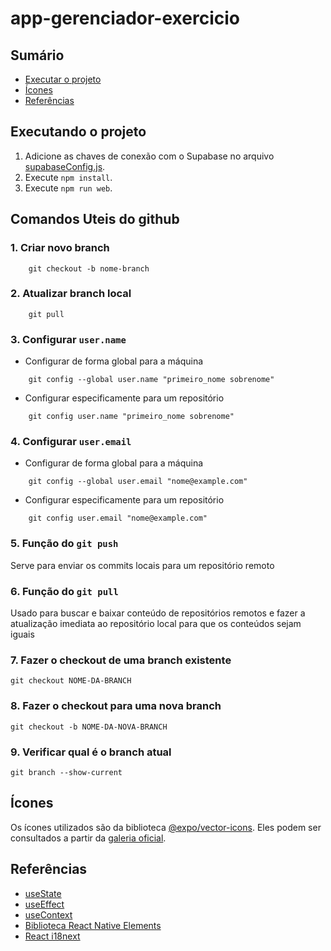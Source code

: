 # app-gerenciador-exercicio

## Sumário

- [Executar o projeto](#executando-o-projeto)
- [Ícones](#ícones)
- [Referências](#referências)

## Executando o projeto

1. Adicione as chaves de conexão com o Supabase no arquivo [supabaseConfig.js](./src/config/supabaseConfig.js).
2. Execute `npm install`.
3. Execute `npm run web`.

## Comandos Uteis do github

### 1. Criar novo branch
```
    git checkout -b nome-branch
```

### 2. Atualizar branch local
```
    git pull
```

### 3. Configurar `user.name`

- Configurar de forma global para a máquina
```
    git config --global user.name "primeiro_nome sobrenome"
```
- Configurar especificamente para um repositório
```
    git config user.name "primeiro_nome sobrenome"
```

### 4. Configurar `user.email`
- Configurar de forma global para a máquina
```
    git config --global user.email "nome@example.com"
```
- Configurar especificamente para um repositório
```
    git config user.email "nome@example.com"
```

### 5. Função do `git push`
Serve para enviar os commits locais para um repositório remoto

### 6. Função do `git pull`
Usado para buscar e baixar conteúdo de repositórios remotos e fazer a atualização imediata ao repositório local para que os conteúdos sejam iguais

### 7. Fazer o checkout de uma branch existente
```
git checkout NOME-DA-BRANCH
```

### 8. Fazer o checkout para uma nova branch
```
git checkout -b NOME-DA-NOVA-BRANCH
```

### 9. Verificar qual é o branch atual
```
git branch --show-current
``` 



## Ícones

Os ícones utilizados são da biblioteca [@expo/vector-icons](https://docs.expo.dev/guides/icons/#expovector-icons). Eles podem ser consultados a partir da [galeria oficial](https://icons.expo.fyi/Index).

## Referências

- [useState](https://react.dev/reference/react/useState)
- [useEffect](https://react.dev/reference/react/useEffect)
- [useContext](https://react.dev/reference/react/useContext)
- [Biblioteca React Native Elements](https://reactnativeelements.com/)
- [React i18next](https://react.i18next.com/)